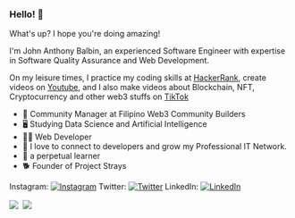 ### Hello! 👋

What's up? I hope you're doing amazing!

I'm John Anthony Balbin, an experienced Software Engineer with expertise in Software Quality Assurance and Web Development.

On my leisure times, I practice my coding skills at [HackerRank](https://www.hackerrank.com/janny_dev), create videos on [Youtube](https://www.youtube.com/channel/UCzINOxu9FKYF2PRiLFdwP0g?view_as=subscriber), and I also make videos about Blockchain, NFT, Cryptocurrency and other web3 stuffs on [TikTok](https://www.tiktok.com/@balbzie)

- 👋 Community Manager at Filipino Web3 Community Builders
- 🖥️ Studying Data Science and Artificial Intelligence
- 👨‍💻 Web Developer
- 💬 I love to connect to developers and grow my Professional IT Network.
- 🌱 a perpetual learner
- 🐕 Founder of Project Strays


Instagram: [![Instagram](https://img.shields.io/badge/-janbalbin-orange)](https://www.instagram.com/janbalbin/)
Twitter: [![Twitter](https://img.shields.io/badge/-0xb4Lb1N-blue)](https://twitter.com/0xb4Lb1N) LinkedIn: [![LinkedIn](https://img.shields.io/badge/-JA%20Balbin-red)](https://www.linkedin.com/in/jabalbin/) 

<div><img align="center" src="https://github-readme-stats.vercel.app/api/top-langs/?username=swengr-janan&layout=compact" />&nbsp;&nbsp;<img align="center" src="https://github-readme-stats.vercel.app/api?username=swengr-janan&count_private=true&show_icons=true&theme=default&hide_rank=true&disable_animations=true&custom_title=Stats" /></div>
